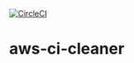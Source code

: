 [![CircleCI](https://circleci.com/gh/giantswarm/ci-cleaner.svg?style=shield)](https://circleci.com/gh/giantswarm/ci-cleaner)

# aws-ci-cleaner
